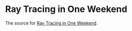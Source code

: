 # Ray Tracing in One Weekend

The source for <a target="_blank" href="https://www.amazon.com/Ray-Tracing-Weekend-Minibooks-Book-ebook/dp/B01B5AODD8?&_encoding=UTF8&tag=jonathanfoste-20&linkCode=ur2&linkId=fe1ba0019ca2bf6a7b290744598af039&camp=1789&creative=9325">Ray Tracing in One Weekend</a><img src="//ir-na.amazon-adsystem.com/e/ir?t=jonathanfoste-20&l=ur2&o=1" width="1" height="1" border="0" alt="" style="border:none !important; margin:0px !important;" />.

